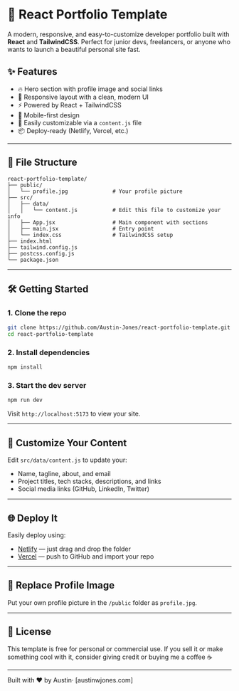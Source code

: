 # 🚀 React Portfolio Template

A modern, responsive, and easy-to-customize developer portfolio built with **React** and **TailwindCSS**. Perfect for junior devs, freelancers, or anyone who wants to launch a beautiful personal site fast.

## ✨ Features

- 🔥 Hero section with profile image and social links
- 🎨 Responsive layout with a clean, modern UI
- ⚡ Powered by React + TailwindCSS
- 📱 Mobile-first design
- 📁 Easily customizable via a `content.js` file
- 📦 Deploy-ready (Netlify, Vercel, etc.)

---

## 📁 File Structure

```
react-portfolio-template/
├── public/
│   └── profile.jpg              # Your profile picture
├── src/
│   ├── data/
│   │   └── content.js           # Edit this file to customize your info
│   ├── App.jsx                  # Main component with sections
│   ├── main.jsx                 # Entry point
│   └── index.css                # TailwindCSS setup
├── index.html
├── tailwind.config.js
├── postcss.config.js
└── package.json
```

---

## 🛠️ Getting Started

### 1. Clone the repo
```bash
git clone https://github.com/Austin-Jones/react-portfolio-template.git
cd react-portfolio-template
```

### 2. Install dependencies
```bash
npm install
```

### 3. Start the dev server
```bash
npm run dev
```

Visit `http://localhost:5173` to view your site.

---

## 🧠 Customize Your Content

Edit `src/data/content.js` to update your:
- Name, tagline, about, and email
- Project titles, tech stacks, descriptions, and links
- Social media links (GitHub, LinkedIn, Twitter)

---

## 🌐 Deploy It

Easily deploy using:
- [Netlify](https://netlify.com) — just drag and drop the folder
- [Vercel](https://vercel.com) — push to GitHub and import your repo

---

## 📸 Replace Profile Image
Put your own profile picture in the `/public` folder as `profile.jpg`.

---

## 📄 License
This template is free for personal or commercial use. If you sell it or make something cool with it, consider giving credit or buying me a coffee ☕

---

Built with ❤️ by Austin· [austinwjones.com]
